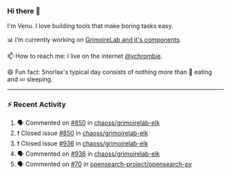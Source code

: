 ### Hi there 👋

I'm Venu. I love building tools that make boring tasks easy.

📊 I’m currently working on [GrimoireLab and it's components](https://chaoss.github.io/grimoirelab).

📫 How to reach me: I live on the internet [@vchrombie](https://www.google.co.in/search?q=vchrombie).

😄 Fun fact: Snorlax's typical day consists of nothing more than :doughnut: eating and :zzz: sleeping.

---

### :zap: Recent Activity

<!--START_SECTION:activity-->
1. 🗣 Commented on [#850](https://github.com/chaoss/grimoirelab-elk/issues/850) in [chaoss/grimoirelab-elk](https://github.com/chaoss/grimoirelab-elk)
2. ❗️ Closed issue [#850](https://github.com/chaoss/grimoirelab-elk/issues/850) in [chaoss/grimoirelab-elk](https://github.com/chaoss/grimoirelab-elk)
3. ❗️ Closed issue [#936](https://github.com/chaoss/grimoirelab-elk/issues/936) in [chaoss/grimoirelab-elk](https://github.com/chaoss/grimoirelab-elk)
4. 🗣 Commented on [#936](https://github.com/chaoss/grimoirelab-elk/issues/936) in [chaoss/grimoirelab-elk](https://github.com/chaoss/grimoirelab-elk)
5. 🗣 Commented on [#70](https://github.com/opensearch-project/opensearch-py/issues/70) in [opensearch-project/opensearch-py](https://github.com/opensearch-project/opensearch-py)
<!--END_SECTION:activity-->

<!--
**vchrombie/vchrombie** is a ✨ _special_ ✨ repository because its `README.md` (this file) appears on your GitHub profile.

Here are some ideas to get you started:

- 🔭 I’m currently working on ...
- 🌱 I’m currently learning ...
- 👯 I’m looking to collaborate on ...
- 🤔 I’m looking for help with ...
- 💬 Ask me about ...
- 📫 How to reach me: ...
- 😄 Pronouns: ...
- ⚡ Fun fact: ...
-->
